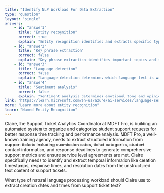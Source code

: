 ```yaml
---
title: "Identify NLP Workload For Data Extraction"
type: "question"
layout: "single"
answers:
    - id: "answer1"
      title: "Entity recognition"
      correct: true
      explain: "Entity recognition identifies and extracts specific types of information like dates, times, names, and locations from text, making it ideal for extracting timestamps from support tickets."
    - id: "answer2"
      title: "Key phrase extraction"
      correct: false
      explain: "Key phrase extraction identifies important topics and themes in text but doesn't specifically extract structured data like dates and times."
    - id: "answer3"
      title: "Language detection"
      correct: false
      explain: "Language detection determines which language text is written in but doesn't extract specific data elements like creation dates and times."
    - id: "answer4"
      title: "Sentiment analysis"
      correct: false
      explain: "Sentiment analysis determines emotional tone and opinions expressed in text but doesn't extract specific data fields like timestamps."
link: "https://learn.microsoft.com/en-us/azure/ai-services/language-service/named-entity-recognition/overview"
more: "Learn more about entity recognition"
learn: "Named Entity Recognition"
---
```


Claire, the Support Ticket Analytics Coordinator at MDFT Pro, is building an automated system to organize and categorize student support requests for better response time tracking and performance analysis. MDFT Pro, a well-known training agency, needs to extract structured information from support tickets including submission dates, ticket categories, student contact information, and response deadlines to generate comprehensive support metrics and ensure service level agreements are met. Claire specifically needs to identify and extract temporal information like creation timestamps, response times, and resolution dates from the unstructured text content of support tickets.

What type of natural language processing workload should Claire use to extract creation dates and times from support ticket text?

